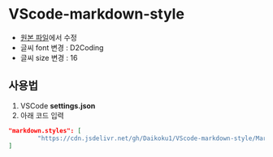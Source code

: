 # VScode-markdown-style
- [원본 파일](https://github.com/nicolashery/markdownpad-github)에서 수정
- 글씨 font 변경 : D2Coding
- 글씨 size 변경 : 16


## 사용법
1. VSCode **settings.json**
2. 아래 코드 입력
```json
"markdown.styles": [
        "https://cdn.jsdelivr.net/gh/Daikoku1/VScode-markdown-style/Markdown_style.min.css"
]
```